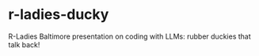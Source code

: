 # r-ladies-ducky
R-Ladies Baltimore presentation on coding with LLMs: rubber duckies that talk back!
